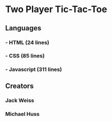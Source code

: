 # Two Player Tic-Tac-Toe
## Languages
### - HTML (24 lines)
### - CSS (85 lines)
### - Javascript (311 lines)
## Creators
### Jack Weiss
### Michael Huss
